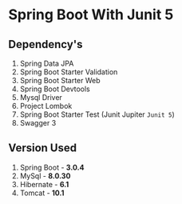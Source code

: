 # Spring Boot With Junit 5

## Dependency's

1. Spring Data JPA
2. Spring Boot Starter Validation
3. Spring Boot Starter Web
4. Spring Boot Devtools
5. Mysql Driver
6. Project Lombok
7. Spring Boot Starter Test (Junit Jupiter `Junit 5`)
8. Swagger 3

## Version Used

1. Spring Boot - **3.0.4**
2. MySql - **8.0.30**
3. Hibernate - **6.1**
4. Tomcat - **10.1**